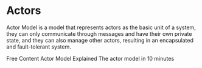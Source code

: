 # Actors

Actor Model is a model that represents actors as the basic unit of a system, they can only communicate through messages and have their own private state, and they can also manage other actors, resulting in an encapsulated and fault-tolerant system.

<ResourceGroupTitle>Free Content</ResourceGroupTitle>
<BadgeLink badgeText='Watch' href='https://www.youtube.com/watch?v=ELwEdb_pD0k'>Actor Model Explained</BadgeLink>
<BadgeLink colorScheme='yellow' badgeText='Read' href='https://www.brianstorti.com/the-actor-model/'>The actor model in 10 minutes</BadgeLink>